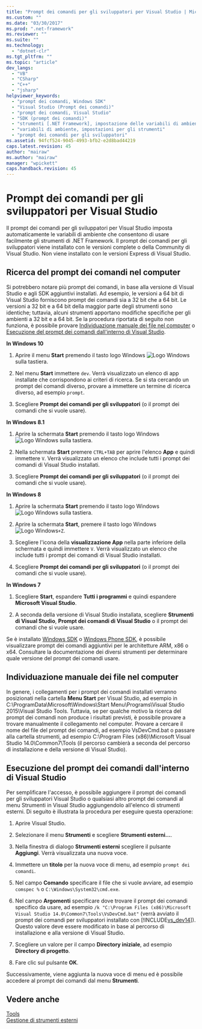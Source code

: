 ```yaml
---
title: "Prompt dei comandi per gli sviluppatori per Visual Studio | Microsoft Docs"
ms.custom: ""
ms.date: "03/30/2017"
ms.prod: ".net-framework"
ms.reviewer: ""
ms.suite: ""
ms.technology: 
  - "dotnet-clr"
ms.tgt_pltfrm: ""
ms.topic: "article"
dev_langs: 
  - "VB"
  - "CSharp"
  - "C++"
  - "jsharp"
helpviewer_keywords: 
  - "prompt dei comandi, Windows SDK"
  - "Visual Studio (Prompt dei comandi)"
  - "prompt dei comandi, Visual Studio"
  - "SDK (prompt dei comandi)"
  - "strumenti [.NET Framework], impostazione delle variabili di ambiente"
  - "variabili di ambiente, impostazioni per gli strumenti"
  - "prompt dei comandi per gli sviluppatori"
ms.assetid: 94fcf524-9045-4993-bfb2-e2d8bad44219
caps.latest.revision: 45
author: "mairaw"
ms.author: "mairaw"
manager: "wpickett"
caps.handback.revision: 45
---
```

# Prompt dei comandi per gli sviluppatori per Visual Studio
Il prompt dei comandi per gli sviluppatori per Visual Studio imposta automaticamente le variabili di ambiente che consentono di usare facilmente gli strumenti di .NET Framework. Il prompt dei comandi per gli sviluppatori viene installato con le versioni complete o della Community di Visual Studio. Non viene installato con le versioni Express di Visual Studio.  
  
<a name="find"></a>   
## Ricerca del prompt dei comandi nel computer  
 Si potrebbero notare più prompt dei comandi, in base alla versione di Visual Studio e agli SDK aggiuntivi installati. Ad esempio, le versioni a 64 bit di Visual Studio forniscono prompt dei comandi sia a 32 bit che a 64 bit. Le versioni a 32 bit e a 64 bit della maggior parte degli strumenti sono identiche; tuttavia, alcuni strumenti apportano modifiche specifiche per gli ambienti a 32 bit e a 64 bit. Se la procedura riportata di seguito non funziona, è possibile provare [Individuazione manuale dei file nel computer](#alternative) o [Esecuzione del prompt dei comandi dall'interno di Visual Studio](#visualstudio).  
  
 **In Windows 10**  
  
1.  Aprire il menu **Start** premendo il tasto logo Windows ![Logo Windows](../../../docs/framework/install/media/windowskeyboardlogo.png "Windowskeyboardlogo") sulla tastiera.  
  
2.  Nel menu **Start** immettere `dev`. Verrà visualizzato un elenco di app installate che corrispondono ai criteri di ricerca. Se si sta cercando un prompt dei comandi diverso, provare a immettere un termine di ricerca diverso, ad esempio `prompt`.  
  
3.  Scegliere **Prompt dei comandi per gli sviluppatori** \(o il prompt dei comandi che si vuole usare\).  
  
 **In Windows 8.1**  
  
1.  Aprire la schermata **Start** premendo il tasto logo Windows ![Logo Windows](../../../docs/framework/install/media/windowskeyboardlogo.png "Windowskeyboardlogo") sulla tastiera.  
  
2.  Nella schermata **Start** premere `CTRL+TAB` per aprire l'elenco **App** e quindi immettere `V`. Verrà visualizzato un elenco che include tutti i prompt dei comandi di Visual Studio installati.  
  
3.  Scegliere **Prompt dei comandi per gli sviluppatori** \(o il prompt dei comandi che si vuole usare\).  
  
 **In Windows 8**  
  
1.  Aprire la schermata **Start** premendo il tasto logo Windows ![Logo Windows](../../../docs/framework/install/media/windowskeyboardlogo.png "Windowskeyboardlogo") sulla tastiera.  
  
2.  Aprire la schermata **Start**, premere il tasto logo Windows ![Logo Windows](../../../docs/framework/install/media/windowskeyboardlogo.png "Windowskeyboardlogo")`+Z`.  
  
3.  Scegliere l'icona della **visualizzazione App** nella parte inferiore della schermata e quindi immettere `V`. Verrà visualizzato un elenco che include tutti i prompt dei comandi di Visual Studio installati.  
  
4.  Scegliere **Prompt dei comandi per gli sviluppatori** \(o il prompt dei comandi che si vuole usare\).  
  
 **In Windows 7**  
  
1.  Scegliere **Start**, espandere **Tutti i programmi** e quindi espandere **Microsoft Visual Studio**.  
  
2.  A seconda della versione di Visual Studio installata, scegliere **Strumenti di Visual Studio**, **Prompt dei comandi di Visual Studio** o il prompt dei comandi che si vuole usare.  
  
 Se è installato [Windows SDK](http://msdn.microsoft.com/windows/desktop/aa904949) o [Windows Phone SDK](https://dev.windowsphone.com/downloadsdk), è possibile visualizzare prompt dei comandi aggiuntivi per le architetture ARM, x86 o x64. Consultare la documentazione dei diversi strumenti per determinare quale versione del prompt dei comandi usare.  
  
<a name="alternative"></a>   
## Individuazione manuale dei file nel computer  
  In genere, i collegamenti per i prompt dei comandi installati verranno posizionati nella cartella **Menu Start** per Visual Studio, ad esempio in C:\\ProgramData\\Microsoft\\Windows\\Start Menu\\Programs\\Visual Studio 2015\\Visual Studio Tools.    Tuttavia, se per qualche motivo la ricerca del prompt dei comandi non produce i risultati previsti, è possibile provare a trovare manualmente il collegamento nel computer.   Provare a cercare il nome del file del prompt dei comandi, ad esempio VsDevCmd.bat o passare alla cartella strumenti, ad esempio C:\\Program Files \(x86\)\\Microsoft Visual Studio 14.0\\Common7\\Tools \(il percorso cambierà a seconda del percorso di installazione e della versione di Visual Studio\).  
  
<a name="visualstudio"></a>   
## Esecuzione del prompt dei comandi dall'interno di Visual Studio  
 Per semplificare l'accesso, è possibile aggiungere il prompt dei comandi per gli sviluppatori Visual Studio o qualsiasi altro prompt dei comandi al menu Strumenti in Visual Studio aggiungendolo all'elenco di strumenti esterni. Di seguito è illustrata la procedura per eseguire questa operazione:  
  
1.  Aprire Visual Studio.  
  
2.  Selezionare il menu **Strumenti** e scegliere **Strumenti esterni...**.  
  
3.  Nella finestra di dialogo **Strumenti esterni** scegliere il pulsante **Aggiungi**. Verrà visualizzata una nuova voce.  
  
4.  Immettere un **titolo** per la nuova voce di menu, ad esempio `prompt dei comandi`.  
  
5.  Nel campo **Comando** specificare il file che si vuole avviare, ad esempio `comspec %` o `C:\Windows\System32\cmd.exe`.  
  
6.  Nel campo **Argomenti** specificare dove trovare il prompt dei comandi specifico da usare, ad esempio `/k "C:\Program Files (x86)\Microsoft Visual Studio 14.0\Common7\Tools\VsDevCmd.bat"` \(verrà avviato il prompt dei comandi per sviluppatori installato con [!INCLUDE[vs_dev14](../../../includes/vs-dev14-md.md)]\). Questo valore deve essere modificato in base al percorso di installazione e alla versione di Visual Studio.  
  
7.  Scegliere un valore per il campo **Directory iniziale**, ad esempio **Directory di progetto**.  
  
8.  Fare clic sul pulsante **OK**.  
  
 Successivamente, viene aggiunta la nuova voce di menu ed è possibile accedere al prompt dei comandi dal menu **Strumenti**.  
  
## Vedere anche  
 [Tools](../../../docs/framework/tools/index.md)   
 [Gestione di strumenti esterni](../Topic/Managing%20External%20Tools.md)